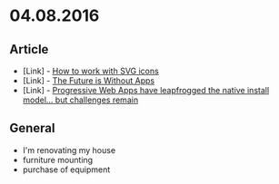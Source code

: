 # 04.08.2016

## Article 

- \[Link\] - [How to work with SVG icons](http://fvsch.com/code/svg-icons/how-to/)
- \[Link\] - [The Future is Without Apps](https://medium.com/fwd-thoughts/the-future-is-without-apps-ddf43ec52aab#.9prfogo2c)
- \[Link\] - [Progressive Web Apps have leapfrogged the native install model… but challenges remain](http://softwareas.com/progressive-web-apps-have-leapfrogged-the-native-install-model-but-challenges-remain/)


## General

- I'm renovating my house
 - furniture mounting
 - purchase of equipment
